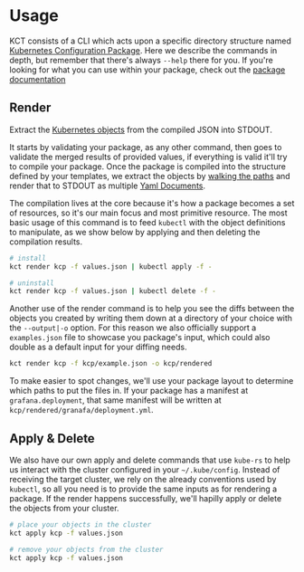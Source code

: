 # Usage

KCT consists of a CLI which acts upon a specific directory structure named [Kubernetes Configuration Package][kcp]. Here we describe the commands in depth, but remember that there's always `--help` there for you. If you're looking for what you can use within your package, check out the [package documentation][kcp]

<a name="compile"></a>

## Render

Extract the [Kubernetes objects][k8s-objects] from the compiled JSON into STDOUT.

It starts by validating your package, as any other command, then goes to validate the merged results of provided values, if everything is valid it'll try to compile your package. Once the package is compiled into the structure defined by your templates, we extract the objects by [walking the paths][kcp-objects] and render that to STDOUT as multiple [Yaml Documents](https://www.yaml.info/learn/document.html).

The compilation lives at the core because it's how a package becomes a set of resources, so it's our main focus and most primitive resource. The most basic usage of this command is to feed `kubectl` with the object definitions to manipulate, as we show below by applying and then deleting the compilation results.

```bash
# install
kct render kcp -f values.json | kubectl apply -f -

# uninstall
kct render kcp -f values.json | kubectl delete -f -
```

Another use of the render command is to help you see the diffs between the objects you created by writing them down at a directory of your choice with the `--output|-o` option. For this reason we also officially support a `examples.json` file to showcase you package's input, which could also double as a default input for your diffing needs.

```bash
kct render kcp -f kcp/example.json -o kcp/rendered
```

To make easier to spot changes, we'll use your package layout to determine which paths to put the files in. If your package has a manifest at `grafana.deployment`, that same manifest will be written at `kcp/rendered/granafa/deployment.yml`.

## Apply & Delete

We also have our own apply and delete commands that use `kube-rs` to help us interact with the cluster configured in your `~/.kube/config`. Instead of receiving the target cluster, we rely on the already conventions used by `kubectl`, so all you need is to provide the same inputs as for rendering a package. If the render happens successfully, we'll hapilly apply or delete the objects from your cluster.

```bash
# place your objects in the cluster
kct apply kcp -f values.json

# remove your objects from the cluster
kct apply kcp -f values.json
```

[k8s-objects]: https://kubernetes.io/docs/concepts/overview/working-with-objects/kubernetes-objects/
[kcp-objects]: ./kcp.md#objects
[kcp]: ./kcp.md
